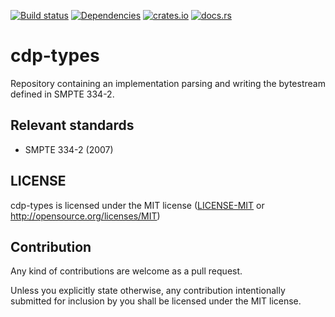 [![Build status](https://github.com/ystreet/cdp-types/actions/workflows/rust.yml/badge.svg?branch=main)](https://github.com/ystreet/cdp-types/actions)
[![Dependencies](https://deps.rs/repo/github/ystreet/cdp-types/status.svg)](https://deps.rs/repo/github/ystreet/cdp-types)
[![crates.io](https://img.shields.io/crates/v/cdp-types.svg)](https://crates.io/crates/cdp-types)
[![docs.rs](https://docs.rs/cdp-types/badge.svg)](https://docs.rs/cdp-types)

# cdp-types

Repository containing an implementation parsing and writing the bytestream
defined in SMPTE 334-2.

## Relevant standards

 - SMPTE 334-2 (2007)

## LICENSE

cdp-types is licensed under the MIT license ([LICENSE-MIT](LICENSE-MIT) or http://opensource.org/licenses/MIT)

## Contribution

Any kind of contributions are welcome as a pull request.

Unless you explicitly state otherwise, any contribution intentionally submitted
for inclusion by you shall be licensed under the MIT license.
